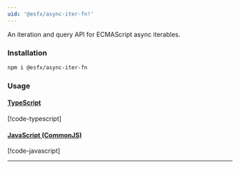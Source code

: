 ```yaml
---
uid: '@esfx/async-iter-fn!'
---
```


An iteration and query API for ECMAScript async iterables.

### Installation

```sh
npm i @esfx/async-iter-fn
```

### Usage

#### [TypeScript](#tab/ts)
[!code-typescript[](../examples/usage.ts#usage)]
#### [JavaScript (CommonJS)](#tab/js)
[!code-javascript[](../examples/usage.js)]
***
